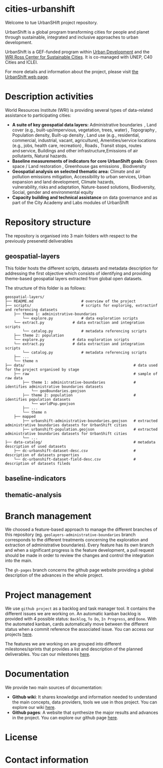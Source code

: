 # cities-urbanshift

Welcome to tue UrbanSHift project repository.

UrbanShift is a global program transforming cities for people and planet through sustainable, integrated and inclusive approaches to urban development.

UrbanShift is a GEF-funded program within [Urban Development](https://www.wri.org/cities/urban-development) and the [WRI Ross Center for Sustainable Cities](https://www.wri.org/cities). It is co-managed with UNEP, C40 Cities and ICLEI.

For more details and information about the project, please visit [the UrbanShift web page](https://www.wri.org/initiatives/urbanshift).

# Description activities

World Resources Institute (WRI) is providing several types of data-related assistance to participating cities:   

- **A suite of key geospatial data layers:** Administrative boundaries​  , Land cover (e.g., built-up/impervious, vegetation, trees, water)​ , Topography​ , Population density​, Built-up density​ , 
Land use (e.g., residential, commercial, industrial, vacant, agriculture)​, Amenities/service locations (e.g., jobs, health care, recreation)​ , Roads​ , Transit stops, routes and service, 
Buildings and other infrastructure,Emissions of air pollutants​, Natural hazards​.
- **Baseline measurements of indicators for core UrbanShift goals**: Green space / Land restoration , Greenhouse gas emissions  , Biodiversity 
- **Geospatial analysis on selected thematic area:** Climate and air pollution emissions mitigation, Accessibility to urban services, Urban expansion and land development, 
Climate hazards, vulnerability, risks and adaptation, Nature-based solutions, Biodiversity, Social, gender and environmental equity  
- **Capacity building and technical assistance** on data governance and as part of the City Academy and Labs modules of UrbanShift

# Repository structure

The repository is organised into 3 main folders with respect to the previously presenetd deliverables

## geospatial-layers

This folder hosts the different scripts, datasets and metadata description for addressing the first objective which consists of identifying and providing theme-based geospatial layers 
extracted from global open datasets.

The structure of this folder is as follows:

    geospatial-layers/
    ├── README.md                      # overview of the project
    ├── scripts/                       # scripts for exploring, extractinf and referencing datasets 
   	    ├── theme 1: administrative-boundaries        
	        └── explore.py             # data exploration scripts
		└── extract.py             # data extraction and integration scripts
	        └── catalog.py             # metadata referencing scripts
	    ├── theme 2: population 
		└── explore.py             # data exploration scripts
		└── extract.py             # data extraction and integration scripts
	        └── catalog.py             # metadata referencing scripts
		├── ...
	    └── theme n
	├── data/                                                  # data used for the project organised by stage
   	    ├── raw                                                # sample of raw data
	        ├── theme 1: administrative-boundaries             # identifies administrative boundaries datasets 
			    └── geoBoundaries.geojson
		    ├── theme 2: population                            # identifies population datasets 
			    └── worldPop.geojson
			├── ...                       
			└── theme n
	    ├── mapped
	        ├── urbanshift-administrative-boundaries.geojson   # extracted administrative boundaries datasets for UrbanShift cities
			├── urbanshift-population.geojson                  # extracted administrative boundaries datasets for UrbanShift cities                
			└── ...
	├── data-catalog/                                          # metadata description of used datasets
   	    ├── dc-urbanshift-dataset-desc.csv                     # description of datasets properties                     
		└── dc-urbanshift-dataset-field-desc.csv               # description of datasets fileds

## baseline-indicators

## thematic-analysis

# Branch management

We choosed a feature-based approach to manage the different branches of this repository (eg. `geolayers-administrative-boundaries` branch corresponds
to the different treatments concerning the exploration and extraction of administrative boundaries).
Every feature has its own branch and when a significant progress is the feature development, a 
pull request should be made in order to review the changes and control the integration into
the main.

The `gh-pages` branch concerns the github page website providing a global description of 
the advances in the whole project.

# Project management

We use `github project` as a backlog and task manager tool. It contains the different issues we are working on.
An automatic kanban backlog is provided with 4 possible status: `Backlog`, `To Do`, `In Progress`, and `Done`. 
With the automated kanban, cards automatically move between the different status when a commit reference the associated issue.
You can access our projects [here](https://github.com/wri/cities-urbanshift/projects).

The features we are working on are grouped into different milestones/sprints that provides a list and description of the 
planned deliverables. You can our milestones [here](https://github.com/wri/cities-urbanshift/milestones).

# Documentation

We provide two main sources of documentation:

- **Github wiki**: It shares knowledge and information needed to understand the main concepts, data providers, tools we 
use in thos project. You can explore our wiki [here](https://github.com/wri/cities-urbanshift/wiki).
- **Github pages**: A website that synthesize the major results and advances in the project. 
You can explore our github page [here](https://wri.github.io/cities-urbanshift/).

# License

# Contact information
